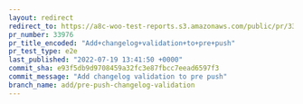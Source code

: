 ```yaml
---
layout: redirect
redirect_to: https://a8c-woo-test-reports.s3.amazonaws.com/public/pr/33976/e2e/index.html
pr_number: 33976
pr_title_encoded: "Add+changelog+validation+to+pre+push"
pr_test_type: e2e
last_published: "2022-07-19 13:41:50 +0000"
commit_sha: e93f5db9d9708459a32fc3e87fbcc7eead6597f3
commit_message: "Add changelog validation to pre push"
branch_name: add/pre-push-changelog-validation
---
```

